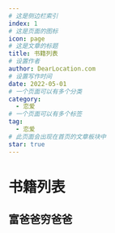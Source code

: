 ```yaml
---
# 这是侧边栏索引
index: 1
# 这是页面的图标
icon: page
# 这是文章的标题
title: 书籍列表
# 设置作者
author: DearLocation.com
# 设置写作时间
date: 2022-05-01
# 一个页面可以有多个分类
category:
  - 恋爱
# 一个页面可以有多个标签
tag:
  - 恋爱
# 此页面会出现在首页的文章板块中
star: true
---
```


# 书籍列表 

## 富爸爸穷爸爸

<PDF url="./book/富爸爸穷爸爸.pdf" />

